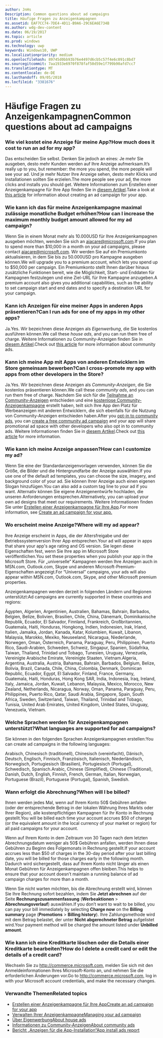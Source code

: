 ```yaml
---
author: JnHs
Description: Common questions about ad campaigns
title: Häufige Fragen zu Anzeigenkampagnen
ms.assetid: EAF7CC74-7DE4-4D11-B9A6-29C6EA6E734B
ms.author: wdg-dev-content
ms.date: 06/19/2017
ms.topic: article
ms.prod: windows
ms.technology: uwp
keywords: Windows10, UWP
ms.localizationpriority: medium
ms.openlocfilehash: 89745d0bb93b76e4497d6cb5c57f4e6c091c8bd7
ms.sourcegitcommit: 7aa1933e6970f878faf50d59e1f799b90afd7cc7
ms.translationtype: MT
ms.contentlocale: de-DE
ms.lasthandoff: 09/05/2018
ms.locfileid: "3381676"
---
```

# <a name="common-questions-about-ad-campaigns"></a><span data-ttu-id="8dbe0-103">Häufige Fragen zu Anzeigenkampagnen</span><span class="sxs-lookup"><span data-stu-id="8dbe0-103">Common questions about ad campaigns</span></span>

### <a name="how-much-does-it-cost-to-run-an-ad-for-my-app"></a><span data-ttu-id="8dbe0-104">Wie viel kostet eine Anzeige für meine App?</span><span class="sxs-lookup"><span data-stu-id="8dbe0-104">How much does it cost to run an ad for my app?</span></span>

<span data-ttu-id="8dbe0-105">Das entscheiden Sie selbst. Denken Sie jedoch an eines: Je mehr Sie ausgeben, desto mehr Kunden werden auf Ihre Anzeige aufmerksam.</span><span class="sxs-lookup"><span data-stu-id="8dbe0-105">It’s really up to you, but remember: the more you spend, the more people will see your ad.</span></span> <span data-ttu-id="8dbe0-106">Und je mehr Nutzer Ihre Anzeige sehen, desto mehr Klicks und Installationen sollten Sie erzielen.</span><span class="sxs-lookup"><span data-stu-id="8dbe0-106">The more people see your ad, the more clicks and installs you should get.</span></span> <span data-ttu-id="8dbe0-107">Weitere Informationen zum Erstellen einer Anzeigenkampagne für Ihre App finden Sie in [diesem Artikel](create-an-ad-campaign-for-your-app.md).</span><span class="sxs-lookup"><span data-stu-id="8dbe0-107">Take a look at [this article](create-an-ad-campaign-for-your-app.md) for information about creating an ad campaign for your app.</span></span>

### <a name="how-can-i-increase-the-maximum-monthly-budget-amount-allowed-for-my-ad-campaign"></a><span data-ttu-id="8dbe0-108">Wie kann ich das für meine Anzeigenkampagne maximal zulässige monatliche Budget erhöhen?</span><span class="sxs-lookup"><span data-stu-id="8dbe0-108">How can I increase the maximum monthly budget amount allowed for my ad campaign?</span></span>

<span data-ttu-id="8dbe0-109">Wenn Sie in einem Monat mehr als 10.000USD für Ihre Anzeigenkampagnen ausgeben möchten, wenden Sie sich an [aiacare@microsoft.com](mailto:aiacare@microsoft.com).</span><span class="sxs-lookup"><span data-stu-id="8dbe0-109">If you plan to spend more than $10,000 in a month on your ad campaigns, please contact [aiacare@microsoft.com](mailto:aiacare@microsoft.com).</span></span> <span data-ttu-id="8dbe0-110">Wir werden Sie auf ein Premiumkonto aktualisieren, in dem Sie bis zu 50.000USD pro Kampagne ausgeben können.</span><span class="sxs-lookup"><span data-stu-id="8dbe0-110">We will upgrade you to a premium account, which lets you spend up to $50,000 per campaign.</span></span> <span data-ttu-id="8dbe0-111">Ein Premiumkonto stellt Ihnen darüber hinaus zusätzliche Funktionen bereit, wie die Möglichkeit, Start- und Enddaten für Kampagnen festzulegen und eine Ziel-URL für Ihre Kampagne anzugeben.</span><span class="sxs-lookup"><span data-stu-id="8dbe0-111">A premium account also gives you additional capabilities, such as the ability to set campaign start and end dates and to specify a destination URL for your campaign.</span></span>

### <a name="can-i-run-ads-for-one-of-my-apps-in-my-other-apps"></a><span data-ttu-id="8dbe0-112">Kann ich Anzeigen für eine meiner Apps in anderen Apps präsentieren?</span><span class="sxs-lookup"><span data-stu-id="8dbe0-112">Can I run ads for one of my apps in my other apps?</span></span>

<span data-ttu-id="8dbe0-113">Ja.</span><span class="sxs-lookup"><span data-stu-id="8dbe0-113">Yes.</span></span> <span data-ttu-id="8dbe0-114">Wir bezeichnen diese Anzeigen als *Eigenwerbung*, die Sie kostenlos ausführen können.</span><span class="sxs-lookup"><span data-stu-id="8dbe0-114">We call these *house ads*, and you can run them free of charge.</span></span> <span data-ttu-id="8dbe0-115">Weitere Informationen zu Community-Anzeigen finden Sie in [diesem Artikel](about-house-ads.md).</span><span class="sxs-lookup"><span data-stu-id="8dbe0-115">Check out [this article](about-house-ads.md) for more information about community ads.</span></span>

### <a name="can-i-cross-promote-my-app-with-apps-from-other-developers-in-the-store"></a><span data-ttu-id="8dbe0-116">Kann ich meine App mit Apps von anderen Entwicklern im Store gemeinsam bewerben?</span><span class="sxs-lookup"><span data-stu-id="8dbe0-116">Can I cross-promote my app with apps from other developers in the Store?</span></span>

<span data-ttu-id="8dbe0-117">Ja.</span><span class="sxs-lookup"><span data-stu-id="8dbe0-117">Yes.</span></span> <span data-ttu-id="8dbe0-118">Wir bezeichnen diese Anzeigen als *Community-Anzeigen*, die Sie kostenlos präsentieren können.</span><span class="sxs-lookup"><span data-stu-id="8dbe0-118">We call these *community ads*, and you can run them free of charge.</span></span> <span data-ttu-id="8dbe0-119">Nachdem Sie sich für die [Teilnahme an Community-Anzeigen](about-community-ads.md#opt-in-to-community-ads) entschieden und eine [kostenlose Community-Anzeigenkampagne](create-an-ad-campaign-for-your-app.md) erstellt haben, teilt sich Ihre App den Platz für Werbeanzeigen mit anderen Entwicklern, die sich ebenfalls für die Nutzung von Community-Anzeigen entschieden haben.</span><span class="sxs-lookup"><span data-stu-id="8dbe0-119">After you [opt-in to community ads](about-community-ads.md#opt-in-to-community-ads), you can [create a free community ad campaign](create-an-ad-campaign-for-your-app.md) and your app will share promotional ad space with other developers who also opt in to community ads.</span></span> <span data-ttu-id="8dbe0-120">Weitere Informationen finden Sie in [diesem Artikel](about-community-ads.md).</span><span class="sxs-lookup"><span data-stu-id="8dbe0-120">Check out [this article](about-community-ads.md) for more information.</span></span>

### <a name="how-can-i-customize-my-ad"></a><span data-ttu-id="8dbe0-121">Wie kann ich meine Anzeige anpassen?</span><span class="sxs-lookup"><span data-stu-id="8dbe0-121">How can I customize my ad?</span></span>

<span data-ttu-id="8dbe0-122">Wenn Sie eine der Standardanzeigenvorlagen verwenden, können Sie die Größe, die Bilder und die Hintergrundfarbe der Anzeige auswählen.</span><span class="sxs-lookup"><span data-stu-id="8dbe0-122">If you use one of the default ad templates, you can choose the size, imagery, and background color of your ad.</span></span> <span data-ttu-id="8dbe0-123">Sie können Ihrer Anzeige auch einen eigenen Slogan hinzufügen.</span><span class="sxs-lookup"><span data-stu-id="8dbe0-123">You can also add a custom tag line to your ad if you want.</span></span> <span data-ttu-id="8dbe0-124">Alternativ können Sie eigene Anzeigenentwürfe hochladen, die unseren Anforderungen entsprechen.</span><span class="sxs-lookup"><span data-stu-id="8dbe0-124">Alternatively, you can upload your own ad designs that meet our requirements.</span></span> <span data-ttu-id="8dbe0-125">Weitere Informationen finden Sie unter [Erstellen einer Anzeigenkampagne für Ihre App](create-an-ad-campaign-for-your-app.md).</span><span class="sxs-lookup"><span data-stu-id="8dbe0-125">For more information, see [Create an ad campaign for your app.](create-an-ad-campaign-for-your-app.md)</span></span>

### <a name="where-will-my-ad-appear"></a><span data-ttu-id="8dbe0-126">Wo erscheint meine Anzeige?</span><span class="sxs-lookup"><span data-stu-id="8dbe0-126">Where will my ad appear?</span></span>

<span data-ttu-id="8dbe0-127">Ihre Anzeige erscheint in Apps, die der Altersfreigabe und der Betriebssystemversion Ihrer App entsprechen.</span><span class="sxs-lookup"><span data-stu-id="8dbe0-127">Your ad will appear in apps that share your app's age rating and OS version.</span></span> <span data-ttu-id="8dbe0-128">Sie legen diese Eigenschaften fest, wenn Sie Ihre app im Microsoft Store veröffentlichen.</span><span class="sxs-lookup"><span data-stu-id="8dbe0-128">You set these properties when you publish your app in the Microsoft Store.</span></span> <span data-ttu-id="8dbe0-129">Für „universelle” Kampagnen werden Ihre Anzeigen auch in MSN.com, Outlook.com, Skype und anderen Microsoft-Premium-Eigenschaften angezeigt.</span><span class="sxs-lookup"><span data-stu-id="8dbe0-129">For “Universal” campaigns, your ads will also appear within MSN.com, Outlook.com, Skype, and other Microsoft premium properties.</span></span>

<span data-ttu-id="8dbe0-130">Anzeigenkampagnen werden derzeit in folgenden Ländern und Regionen unterstützt:</span><span class="sxs-lookup"><span data-stu-id="8dbe0-130">Ad campaigns are currently supported in these countries and regions:</span></span>

<span data-ttu-id="8dbe0-131">Ägypten, Algerien, Argentinien, Australien, Bahamas, Bahrain, Barbados, Belgien, Belize, Bolivien, Brasilien, Chile, China, Dänemark, Dominikanische Republik, Ecuador, El Salvador, Finnland, Frankreich, Großbritannien, Guatemala, Haiti, Honduras, Hongkong, Indien, Indonesien, Irak, Irland, Italien, Jamaika, Jordan, Kanada, Katar, Kolumbien, Kuwait, Libanon, Malaysia, Marokko, Mexiko, Neuseeland, Nicaragua, Niederlande, Norwegen, Oman, Österreich, Panama, Paraguay, Peru, Philippinen, Puerto Rico, Saudi-Arabien, Schweden, Schweiz, Singapur, Spanien, Südafrika, Taiwan, Thailand, Trinidad und Tobago, Tunesien, Uruguay, Venezuela, Vereinigte Arabische Emirate, Vereinigte Staaten, Vietnam.</span><span class="sxs-lookup"><span data-stu-id="8dbe0-131">Algeria, Argentina, Australia, Austria, Bahamas, Bahrain, Barbados, Belgium, Belize, Bolivia, Brazil, Canada, Chile, China, Colombia, Denmark, Dominican Republic, Ecuador, Egypt, El Salvador, Finland, France, Germany, Guatemala, Haiti, Honduras, Hong Kong SAR, India, Indonesia, Iraq, Ireland, Italy, Jamaica, Jordan, Kuwait, Lebanon, Malaysia, Mexico, Morocco, New Zealand, Netherlands, Nicaragua, Norway, Oman, Panama, Paraguay, Peru, Philippines, Puerto Rico, Qatar, Saudi Arabia, Singapore, Spain, South Africa, Sweden, Switzerland, Taiwan, Thailand, Trinidad and Tobago, Tunisia, United Arab Emirates, United Kingdom, United States, Uruguay, Venezuela, Vietnam.</span></span>

### <a name="what-languages-are-supported-for-ad-campaigns"></a><span data-ttu-id="8dbe0-132">Welche Sprachen werden für Anzeigenkampagnen unterstützt?</span><span class="sxs-lookup"><span data-stu-id="8dbe0-132">What languages are supported for ad campaigns?</span></span>

<span data-ttu-id="8dbe0-133">Sie können in den folgenden Sprachen Anzeigenkampagnen erstellen:</span><span class="sxs-lookup"><span data-stu-id="8dbe0-133">You can create ad campaigns in the following languages:</span></span>

<span data-ttu-id="8dbe0-134">Arabisch, Chinesisch (traditionell), Chinesisch (vereinfacht), Dänisch, Deutsch, Englisch, Finnisch, Französisch, Italienisch, Niederländisch, Norwegisch, Portugiesisch (Brasilien), Portugiesisch (Portugal), Schwedisch, Spanisch.</span><span class="sxs-lookup"><span data-stu-id="8dbe0-134">Arabic, Chinese (Simplified), Chinese (Traditional), Danish, Dutch, English, Finnish, French, German, Italian, Norwegian, Portuguese (Brazil), Portuguese (Portugal), Spanish, Swedish.</span></span>

### <a name="when-will-i-be-billed"></a><span data-ttu-id="8dbe0-135">Wann erfolgt die Abrechnung?</span><span class="sxs-lookup"><span data-stu-id="8dbe0-135">When will I be billed?</span></span>

<span data-ttu-id="8dbe0-136">Ihnen werden jedes Mal, wenn auf Ihrem Konto 50$ Gebühren anfallen (oder der entsprechende Betrag in der lokalen Währung Ihres Markts oder Ihrer Region), alle kostenpflichtigen Kampagnen für Ihr Konto in Rechnung gestellt.</span><span class="sxs-lookup"><span data-stu-id="8dbe0-136">You will be billed each time your account accrues $50 of charges (or the equivalent amount in the local currency of your market or region) for all paid campaigns for your account.</span></span>

<span data-ttu-id="8dbe0-137">Wenn auf Ihrem Konto in dem Zeitraum von 30 Tagen nach dem letzten Abrechnungsdatum weniger als 50$ Gebühren anfallen, werden Ihnen diese Gebühren zu Beginn des Folgemonats in Rechnung gestellt.</span><span class="sxs-lookup"><span data-stu-id="8dbe0-137">If your account accrues less than $50 of charges in the 30-day period after your last billing date, you will be billed for those charges early in the following month.</span></span> <span data-ttu-id="8dbe0-138">Dadurch wird sichergestellt, dass auf Ihrem Konto nicht länger als einen Monat Gebühren für Anzeigenkampagnen offen bleiben.</span><span class="sxs-lookup"><span data-stu-id="8dbe0-138">This helps to ensure that your account doesn’t maintain a running balance of ad campaign charges for more than a month.</span></span>

<span data-ttu-id="8dbe0-139">Wenn Sie nicht warten möchten, bis die Abrechnung erstellt wird, können Sie Ihre Rechnung sofort bezahlen, indem Sie **Jetzt abrechnen** auf der Seite **Rechnungszusammenfassung** (**Werbeaktionen** > **Abrechnungsverlauf**) auswählen.</span><span class="sxs-lookup"><span data-stu-id="8dbe0-139">If you don’t want to wait to be billed, you can pay your bill immediately by selecting **Charge now** on the **Billing summary** page (**Promotions** > **Billing history**).</span></span> <span data-ttu-id="8dbe0-140">Ihre Zahlungsmethode wird mit dem Betrag belastet, der unter **Nicht abgerechneter Betrag** aufgelistet wird.</span><span class="sxs-lookup"><span data-stu-id="8dbe0-140">Your payment method will be charged the amount listed under **Unbilled amount**.</span></span>

### <a name="how-do-i-delete-a-credit-card-or-edit-the-details-of-a-credit-card"></a><span data-ttu-id="8dbe0-141">Wie kann ich eine Kreditkarte löschen oder die Details einer Kreditkarte bearbeiten?</span><span class="sxs-lookup"><span data-stu-id="8dbe0-141">How do I delete a credit card or edit the details of a credit card?</span></span>

<span data-ttu-id="8dbe0-142">Wechseln Sie zu <http://commerce.microsoft.com>, melden Sie sich mit den Anmeldeinformationen Ihres Microsoft-Konto an, und nehmen Sie die erforderlichen Änderungen vor.</span><span class="sxs-lookup"><span data-stu-id="8dbe0-142">Go to <http://commerce.microsoft.com>, log in with your Microsoft account credentials, and make the necessary changes.</span></span>

### <a name="related-topics"></a><span data-ttu-id="8dbe0-143">Verwandte Themen</span><span class="sxs-lookup"><span data-stu-id="8dbe0-143">Related topics</span></span>

* [<span data-ttu-id="8dbe0-144">Erstellen einer Anzeigenkampagne für Ihre App</span><span class="sxs-lookup"><span data-stu-id="8dbe0-144">Create an ad campaign for your app</span></span>](create-an-ad-campaign-for-your-app.md)
* [<span data-ttu-id="8dbe0-145">Verwalten Ihrer Anzeigenkampagne</span><span class="sxs-lookup"><span data-stu-id="8dbe0-145">Managing your ad campaign</span></span>](managing-your-ad-campaign.md)
* [<span data-ttu-id="8dbe0-146">Über Eigenwerbung</span><span class="sxs-lookup"><span data-stu-id="8dbe0-146">About house ads</span></span>](about-house-ads.md)
* [<span data-ttu-id="8dbe0-147">Informationen zu Community-Anzeigen</span><span class="sxs-lookup"><span data-stu-id="8dbe0-147">About community ads</span></span>](about-community-ads.md)
* [<span data-ttu-id="8dbe0-148">Bericht „Anzeigen für die App-Installation“</span><span class="sxs-lookup"><span data-stu-id="8dbe0-148">App install ads report</span></span>](app-install-ads-reports.md)
